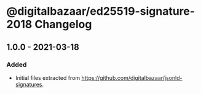 # @digitalbazaar/ed25519-signature-2018 Changelog

## 1.0.0 - 2021-03-18

### Added
- Initial files extracted from https://github.com/digitalbazaar/jsonld-signatures.
